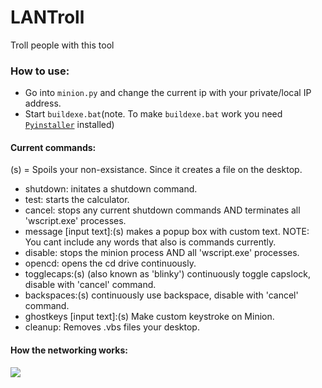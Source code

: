 # LANTroll
Troll people with this tool

### How to use:
- Go into `minion.py` and change the current ip with your private/local IP address.
- Start `buildexe.bat`(note. To make `buildexe.bat` work you need [`Pyinstaller`](www.pyinstaller.org) installed)

#### Current commands:
(s) = Spoils your non-exsistance. Since it creates a file on the desktop.
- shutdown: initates a shutdown command.
- test: starts the calculator.
- cancel: stops any current shutdown commands AND terminates all 'wscript.exe' processes.
- message [input text]:(s) makes a popup box with custom text. NOTE: You cant include any words that also is commands currently.
- disable: stops the minion process AND all 'wscript.exe' processes.
- opencd: opens the cd drive continuously.
- togglecaps:(s) (also known as 'blinky') continuously toggle capslock, disable with 'cancel' command.
- backspaces:(s) continuously use backspace, disable with 'cancel' command.
- ghostkeys [input text]:(s) Make custom keystroke on Minion.
- cleanup: Removes .vbs files your desktop.

#### How the networking works:

![](https://cdn.rawgit.com/kres0345/LANTroll/261cace7/LANTrollNetworkChart.png)
